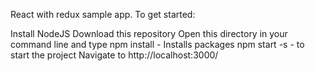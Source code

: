 React with redux sample app. To get started:

Install NodeJS
Download this repository
Open this directory in your command line and type
npm install - Installs packages
npm start -s - to start the project
Navigate to http://localhost:3000/
